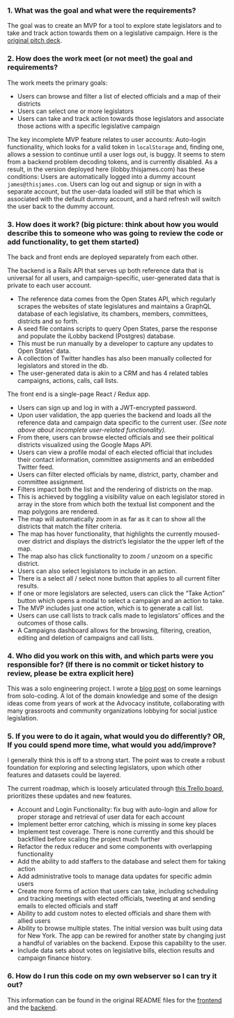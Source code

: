 ### 1. What was the goal and what were the requirements?
The goal was to create an MVP for a tool to explore state legislators and to take and track action towards them on a legislative campaign.
Here is the [original pitch deck](https://docs.google.com/presentation/d/1ysjUC7hWQ2r5MOTxKt7yuFZpMtZg2H_W1nobDoV0woI/edit#slide=id.p). 

### 2. How does the work meet (or not meet) the goal and requirements?
The work meets the primary goals:
* Users can browse and filter a list of elected officials and a map of their districts
* Users can select one or more legislators
* Users can take and track action towards those legislators and associate those actions with a specific legislative campaign

The key incomplete MVP feature relates to user accounts: 
Auto-login functionality, which looks for a valid token in `localStorage` and, finding one, allows a session to continue until a user logs out, is buggy. It seems to stem from a backend problem decoding tokens, and is currently disabled. 
As a result, in the version deployed here (ilobby.thisjames.com) has these conditions:
Users are automatically logged into a dummy account `james@thisjames.com`.
Users can log out and signup or sign in with a separate account, but the user-data loaded will still be that which is associated with the default dummy account, and a hard refresh will switch the user back to the dummy account.

### 3. How does it work? (big picture: think about how you would describe this to someone who was going to review the code or add functionality, to get them started) 
The back and front ends are deployed separately from each other.

The backend is a Rails API that serves up both reference data that is universal for all users, and campaign-specific, user-generated data that is private to each user account. 
* The reference data comes from the Open States API, which regularly scrapes the websites of state legislatures and maintains a GraphQL database of each legislative, its chambers, members, committees, districts and so forth. 
* A seed file contains scripts to query Open States, parse the response and populate the iLobby backend (Postgres) database. 
 * This must be run manually by a developer to capture any updates to Open States’ data. 
* A collection of Twitter handles has also been manually collected for legislators and stored in the db. 
* The user-generated data is akin to a CRM and has 4 related tables campaigns, actions, calls, call lists.

The front end is a single-page React / Redux app. 
* Users can sign up and log in with a JWT-encrypted password. 
* Upon user validation, the app queries the backend and loads all the reference data and campaign data specific to the current user. *(See note above about incomplete user-related functionality).*
* From there, users can browse elected officials and see their political districts visualized using the Google Maps API. 
* Users can view a profile modal of each elected official that includes their contact information, committee assignments and an embedded Twitter feed.
* Users can filter elected officials by name, district, party, chamber and committee assignment. 
 * Filters impact both the list and the rendering of districts on the map. 
 * This is achieved by toggling a visibility value on each legislator stored in array in the store from which both the textual list component and the map polygons are rendered.
* The map will automatically zoom in as far as it can to show all the districts that match the filter criteria.
* The map has hover functionality, that highlights the currently moused-over district and displays the district’s legislator the the upper left of the map.
* The map also has click functionality to zoom / unzoom on a specific district.
* Users can also select legislators to include in an action. 
 * There is a select all / select none button that applies to all current filter results. 
* If one or more legislators are selected, users can click the “Take Action” button which opens a modal to select a campaign and an action to take.
* The MVP includes just one action, which is to generate a call list.
* Users can use call lists to track calls made to legislators’ offices and the outcomes of those calls. 
* A Campaigns dashboard allows for the browsing, filtering, creation, editing and deletion of campaigns and call lists.

### 4. Who did you work on this with, and which parts were you responsible for? (If there is no commit or ticket history to review, please be extra explicit here)
This was a solo engineering project. 
I wrote a [blog post](https://medium.com/swlh/four-foundational-lessons-from-solo-coding-f47a306b0a34?source=friends_link&sk=298c99ab8ce0be939e80040b2ae051f8) on some learnings from solo-coding.
A lot of the domain knowledge and some of the design ideas come from years of work at the Advocacy institute, collaborating with many grassroots and community organizations lobbying for social justice legislation.

### 5. If you were to do it again, what would you do differently? OR, If you could spend more time, what would you add/improve? 
I generally think this is off to a strong start. 
The point was to create a robust foundation for exploring and selecting legislators, upon which other features and datasets could be layered.

The current roadmap, which is loosely articulated through [this Trello board](https://trello.com/b/9C6jGF7k/ilobby), prioritizes these updates and new features.
* Account and Login Functionality: fix bug with auto-login and allow for proper storage and retrieval of user data for each account
* Implement better error catching, which is missing in some key places
* Implement test coverage. There is none currently and this should be backfilled before scaling the project much further
* Refactor the redux reducer and some components with overlapping functionality
* Add the ability to add staffers to the database and select them for taking action
* Add administrative tools to manage data updates for specific admin users
* Create more forms of action that users can take, including scheduling and tracking meetings with elected officials, tweeting at and sending emails to elected officials and staff
* Ability to add custom notes to elected officials and share them with allied users
* Ability to browse multiple states. The initial version was built using data for New York. The app can be rewired for another state by changing just a handful of variables on the backend. Expose this capability to the user.
*  Include data sets about votes on legislative bills, election results and campaign finance history.

### 6. How do I run this code on my own webserver so I can try it out?
This information can be found in the original README files for the [frontend](https://github.com/jasmosez/ilobby-frontend) and the [backend](https://github.com/jasmosez/ilobby-backend).
